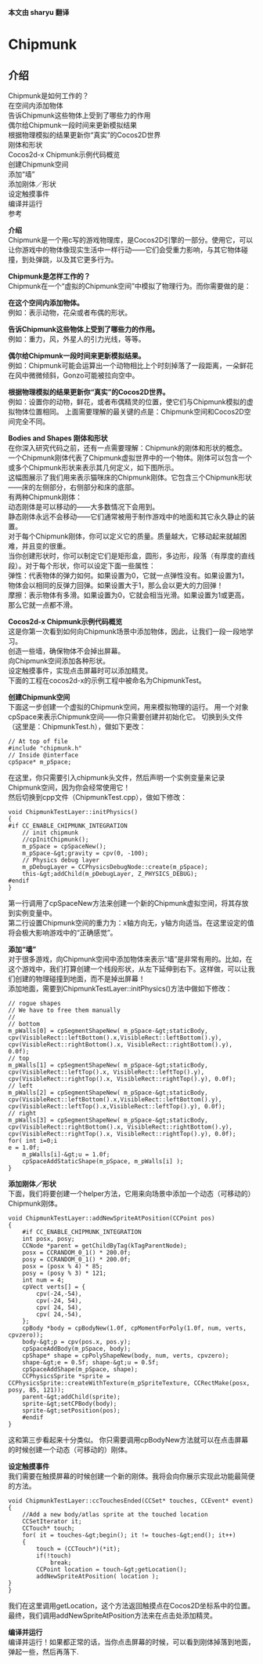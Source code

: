 **本文由 sharyu 翻译**

# Chipmunk #
##  介绍 ##
Chipmunk是如何工作的？  
 在空间内添加物体  
 告诉Chipmunk这些物体上受到了哪些力的作用   
 偶尔给Chipmunk一段时间来更新模拟结果   
 根据物理模拟的结果更新你“真实”的Cocos2D世界   
 刚体和形状   
Cocos2d-x Chipmunk示例代码概览   
 创建Chipmunk空间   
 添加“墙”   
添加刚体／形状   
 设定触摸事件   
 编译并运行   
 参考   


**介绍**  
Chipmunk是一个用c写的游戏物理库，是Cocos2D引擎的一部分。使用它，可以让你游戏中的物体像现实生活中一样行动——它们会受重力影响，与其它物体碰撞，到处弹跳，以及其它更多行为。

 **Chipmunk是怎样工作的？**   
Chipmunk在一个“虚拟的Chipmunk空间”中模拟了物理行为。而你需要做的是：

**在这个空间内添加物体。**    
 例如：表示动物，花朵或者布偶的形状。  

**告诉Chipmunk这些物体上受到了哪些力的作用。**    
例如：重力，风，外星人的引力光线，等等。

**偶尔给Chipmunk一段时间来更新模拟结果。**    
 例如：Chipmunk可能会运算出一个动物相比上个时刻掉落了一段距离，一朵鲜花在风中微微倾斜，Gonzo可能被拉向空中。

 **根据物理模拟的结果更新你“真实”的Cocos2D世界。**   
 例如：设置你的动物，鲜花，或者布偶精灵的位置，使它们与Chipmunk模拟的虚拟物体位置相同。
 上面需要理解的最关键的点是：Chipmunk空间和Cocos2D空间完全不同。 

**Bodies and Shapes 刚体和形状**   
 在你深入研究代码之前，还有一点需要理解：Chipmunk的刚体和形状的概念。     
 一个Chipmunk刚体代表了Chipmunk虚拟世界中的一个物体。刚体可以包含一个或多个Chipmunk形状来表示其几何定义，如下图所示。   
 这幅图展示了我们用来表示猫咪床的Chipmunk刚体。它包含三个Chipmunk形状——床的左侧部分，右侧部分和床的底部。   
 有两种Chipmunk刚体：   
 动态刚体是可以移动的——大多数情况下会用到。   
 静态刚体永远不会移动——它们通常被用于制作游戏中的地面和其它永久静止的装置。   
 对于每个Chipmunk刚体，你可以定义它的质量。质量越大，它移动起来就越困难，并且变的很重。   
 当你创建形状时，你可以制定它们是矩形盒，圆形，多边形，段落（有厚度的直线段）。对于每个形状，你可以设定下面一些属性：   
 弹性：代表物体的弹力如何。如果设置为0，它就一点弹性没有。如果设置为1，物体会以相同的反弹力回弹。如果设置大于1，那么会以更大的力回弹！   
 摩擦：表示物体有多滑。如果设置为0，它就会相当光滑。如果设置为1或更高，那么它就一点都不滑。 

**Cocos2d-x Chipmunk示例代码概览**    
 这是你第一次看到如何向Chipmunk场景中添加物体，因此，让我们一段一段地学习。  
 创造一些墙，确保物体不会掉出屏幕。   
 向Chipmunk空间添加各种形状。   
 设定触摸事件，实现点击屏幕时可以添加精灵。   
 下面的工程在cocos2d-x的示例工程中被命名为ChipmunkTest。  
 
**创建Chipmunk空间**   
下面这一步创建一个虚拟的Chipmunk空间，用来模拟物理的运行。
 用一个对象cpSpace来表示Chipmunk空间——你只需要创建并初始化它。
 切换到头文件（这里是：ChipmunkTest.h），做如下更改：

	// At top of file
	#include "chipmunk.h"
	// Inside @interface
	cpSpace* m_pSpace;


在这里，你只需要引入chipmunk头文件，然后声明一个实例变量来记录Chipmunk空间，因为你会经常使用它！   
 然后切换到cpp文件（ChipmunkTest.cpp），做如下修改：   

	void ChipmunkTestLayer::initPhysics()
	{
	#if CC_ENABLE_CHIPMUNK_INTEGRATION
		// init chipmunk
		//cpInitChipmunk();
		m_pSpace = cpSpaceNew();
		m_pSpace-&gt;gravity = cpv(0, -100);
		// Physics debug layer
		m_pDebugLayer = CCPhysicsDebugNode::create(m_pSpace);
		this-&gt;addChild(m_pDebugLayer, Z_PHYSICS_DEBUG);
	#endif
	}


第一行调用了cpSpaceNew方法来创建一个新的Chipmunk虚拟空间，将其存放到实例变量中。  
 第二行设置Chipmunk空间的重力为：x轴方向无，y轴方向适当。在这里设定的值将会极大影响游戏中的“正确感觉”。   

**添加“墙”**    
对于很多游戏，向Chipmunk空间中添加物体来表示“墙”是非常有用的。比如，在这个游戏中，我们打算创建一个线段形状，从左下延伸到右下。这样做，可以让我们创建的物理碰撞到地面，而不是掉出屏幕！  
 添加地面，需要到ChipmunkTestLayer::initPhysics()方法中做如下修改：   

	// rogue shapes
	// We have to free them manually
	//
	// bottom
	m_pWalls[0] = cpSegmentShapeNew( m_pSpace-&gt;staticBody,
	cpv(VisibleRect::leftBottom().x,VisibleRect::leftBottom().y),
	cpv(VisibleRect::rightBottom().x, VisibleRect::rightBottom().y), 0.0f);
	// top
	m_pWalls[1] = cpSegmentShapeNew( m_pSpace-&gt;staticBody,
	cpv(VisibleRect::leftTop().x, VisibleRect::leftTop().y),
	cpv(VisibleRect::rightTop().x, VisibleRect::rightTop().y), 0.0f);
	// left
	m_pWalls[2] = cpSegmentShapeNew( m_pSpace-&gt;staticBody,
	cpv(VisibleRect::leftBottom().x,VisibleRect::leftBottom().y),
	cpv(VisibleRect::leftTop().x,VisibleRect::leftTop().y), 0.0f);
	// right
	m_pWalls[3] = cpSegmentShapeNew( m_pSpace-&gt;staticBody,
	cpv(VisibleRect::rightBottom().x, VisibleRect::rightBottom().y),
	cpv(VisibleRect::rightTop().x, VisibleRect::rightTop().y), 0.0f);
	for( int i=0;i
	e = 1.0f;
		m_pWalls[i]-&gt;u = 1.0f;
		cpSpaceAddStaticShape(m_pSpace, m_pWalls[i] );
	}


**添加刚体／形状**   
 下面，我们将要创建一个helper方法，它用来向场景中添加一个动态（可移动的）Chipmunk刚体。

	void ChipmunkTestLayer::addNewSpriteAtPosition(CCPoint pos)
	{
		#if CC_ENABLE_CHIPMUNK_INTEGRATION
		int posx, posy;
		CCNode *parent = getChildByTag(kTagParentNode);
		posx = CCRANDOM_0_1() * 200.0f;
		posy = CCRANDOM_0_1() * 200.0f;
		posx = (posx % 4) * 85;
		posy = (posy % 3) * 121;
		int num = 4;
		cpVect verts[] = {
			cpv(-24,-54),
			cpv(-24, 54),
			cpv( 24, 54),
			cpv( 24,-54),
		};
		cpBody *body = cpBodyNew(1.0f, cpMomentForPoly(1.0f, num, verts, cpvzero));
		body-&gt;p = cpv(pos.x, pos.y);
		cpSpaceAddBody(m_pSpace, body);
		cpShape* shape = cpPolyShapeNew(body, num, verts, cpvzero);
		shape-&gt;e = 0.5f; shape-&gt;u = 0.5f;
		cpSpaceAddShape(m_pSpace, shape);
		CCPhysicsSprite *sprite = CCPhysicsSprite::createWithTexture(m_pSpriteTexture, CCRectMake(posx, posy, 85, 121));
		parent-&gt;addChild(sprite);
		sprite-&gt;setCPBody(body);
		sprite-&gt;setPosition(pos);
		#endif
	}


这和第三步看起来十分类似。
 你只需要调用cpBodyNew方法就可以在点击屏幕的时候创建一个动态（可移动的）刚体。

**设定触摸事件**    
 我们需要在触摸屏幕的时候创建一个新的刚体。我将会向你展示实现此功能最简便的方法。   

	void ChipmunkTestLayer::ccTouchesEnded(CCSet* touches, CCEvent* event)
	{
		//Add a new body/atlas sprite at the touched location
		CCSetIterator it;
		CCTouch* touch;
		for( it = touches-&gt;begin(); it != touches-&gt;end(); it++)
		{
			touch = (CCTouch*)(*it);
			if(!touch)
				break;
			CCPoint location = touch-&gt;getLocation();
			addNewSpriteAtPosition( location );
	}
	}


我们在这里调用getLocation，这个方法返回触摸点在Cocos2D坐标系中的位置。最终，我们调用addNewSpriteAtPosition方法来在点击处添加精灵。   

**编译并运行**   
 编译并运行！如果都正常的话，当你点击屏幕的时候，可以看到刚体掉落到地面，弹起一些，然后再落下.
